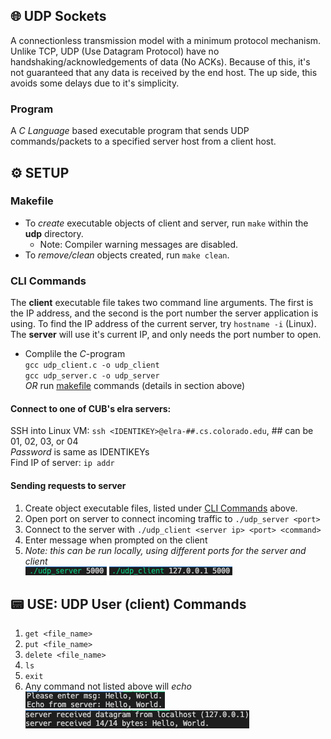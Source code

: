 ## 🌐 UDP Sockets
A connectionless transmission model with a minimum protocol mechanism. Unlike TCP, UDP (Use Datagram Protocol) have no handshaking/acknowledgements of data (No ACKs). Because of this, it's not guaranteed that any data is received by the end host. The up side, this avoids some delays due to it's simplicity.

### Program
A *C Language* based executable program that sends UDP commands/packets to a specified server host from a client host.

## ⚙️ SETUP
### Makefile
- To *create* executable objects of client and server, run `make` within the **udp** directory.
  - Note: Compiler warning messages are disabled.
- To *remove/clean* objects created, run `make clean`.

### CLI Commands
The **client** executable file takes two command line arguments. The first is the IP address, and the second is the port number the server application is using. To find the IP address of the current server, try `hostname -i` (Linux). The **server** will use it's current IP, and only needs the port number to open.  
  - Complile the *C*-program  
      `gcc udp_client.c -o udp_client`  
      `gcc udp_server.c -o udp_server`  
      *OR* run [makefile](#makefile) commands (details in section above)  

#### Connect to one of CUB's elra servers:
SSH into Linux VM: `ssh <IDENTIKEY>@elra-##.cs.colorado.edu`, ## can be 01, 02, 03, or 04  
*Password* is same as IDENTIKEYs  
Find IP of server: `ip addr`  

#### Sending requests to server
  1. Create object executable files, listed under [CLI Commands](#cli-commands) above.
  2. Open port on server to connect incoming traffic to `./udp_server <port>`
  3. Connect to the server with  `./udp_client <server ip> <port> <command>`
  4. Enter message when prompted on the client  
  5. *Note: this can be run locally, using different ports for the server and client*  
    ![server connection](./sample_data/udp_server_connection.png)  ![client connection](./sample_data/udp_client_connection.png)

## 📟 USE: UDP User (client) Commands
  1. `get <file_name>`
  2. `put <file_name>`
  3. `delete <file_name>`
  4. `ls`
  5. `exit`
  6. Any command not listed above will *echo*  
    ![client echo](./sample_data/udp_client_echo.png)  ![server echo](./sample_data/udp_server_echo.png)
